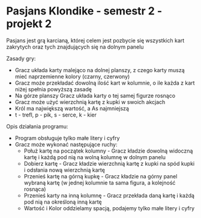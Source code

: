 # Pasjans Klondike - semestr 2 - projekt 2

Pasjans jest grą karcianą, której celem jest pozbycie się wszystkich kart zakrytych oraz tych znajdujących się na dolnym panelu

Zasady gry:
- Gracz układa karty malejąco na dolnej planszy, z czego karty muszą mieć naprzemienne kolory (czarny, czerwony)
- Gracz może przekładać dowolną ilość kart w kolumnie, o ile każda z kart niżej spełnia powyższą zasadę
- Na górze planszy Gracz układa karty o tej samej figurze rosnąco
- Gracz może użyć wierzchnią kartę z kupki w swoich akcjach
- Król ma największą wartość, a As najmniejszą
- t - trefl, p - pik, s - serce, k - kier

Opis działania programu:
- Program obsługuje tylko małe litery i cyfry
- Gracz może wykonać następujące ruchy:
  - Połuż kartę na początek kolumny - Gracz kładzie dowolną widoczną kartę i każdą pod nią na wolną kolumnę w dolnym panelu 
  - Dobierz kartę - Gracz kładzie wierzchnią kartę z kupki na spód kupki i odsłania nową wierzchnią kartę
  - Przenieś kartę na górną kupkę - Gracz kładzie na górny panel wybraną kartę (w jednej kolumnie ta sama figura, a kolejność rosnąca) 
  - Przenieś karty na inną kolumnę - Gracz przekłada daną kartę i każdą pod nią na określoną inną kartę 
  - Wartość i Kolor oddzielamy spacją, podajemy tylko małe litery i cyfry
